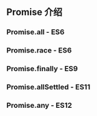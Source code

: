 ## Promise 介绍

### Promise.all - ES6

### Promise.race - ES6

### Promise.finally - ES9

### Promise.allSettled - ES11

### Promise.any - ES12
